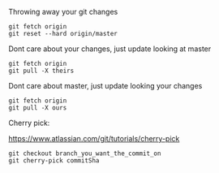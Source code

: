 Throwing away your git changes

```
git fetch origin
git reset --hard origin/master
```

Dont care about your changes, just update looking at master

```
git fetch origin
git pull -X theirs
```


Dont care about master, just update looking your changes

```
git fetch origin
git pull -X ours
```

Cherry pick:

https://www.atlassian.com/git/tutorials/cherry-pick


```
git checkout branch_you_want_the_commit_on
git cherry-pick commitSha
```
